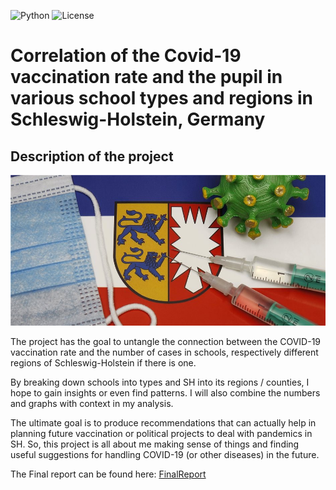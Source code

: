 ![Python ](https://img.shields.io/badge/Python-3.11-blue)
![License](https://img.shields.io/badge/License-MIT-green)

# Correlation of the Covid-19 vaccination rate and the pupil in various school types and regions in Schleswig-Holstein, Germany

## Description of the project

![ProjectStockPic](https://github.com/JanBaumgart/Jan_MADE/blob/main/Stock-Pic_Corona_SH.jpg)

The project has the goal to untangle the connection between the COVID-19 vaccination rate and the number of cases in schools, respectively different regions of Schleswig-Holstein if there is one. 

By breaking down schools into types and SH into its regions / counties, I hope to gain insights or even find patterns. 
I will also combine the numbers and graphs with context in my analysis. 

The ultimate goal is to produce recommendations that can actually help in planning future vaccination or political projects to deal with pandemics in SH. 
So, this project is all about me making sense of things and finding useful suggestions for handling COVID-19 (or other diseases) in the future.

The Final report can be found here: [FinalReport]

[FinalReport]: https://github.com/JanBaumgart/Jan_MADE/blob/main/project/report.pdf
